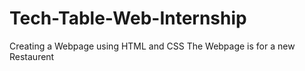 # Tech-Table-Web-Internship
Creating a Webpage using HTML and CSS
The Webpage is for a new Restaurent

